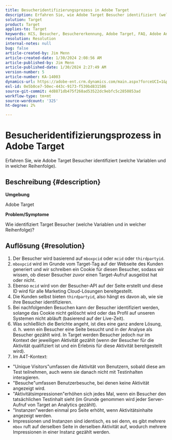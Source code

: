 ```yaml
---
title: Besucheridentifizierungsprozess in Adobe Target
description: Erfahren Sie, wie Adobe Target Besucher identifiziert (welche Variablen und in welcher Reihenfolge).
solution: Target
product: Target
applies-to: Target
keywords: KCS, Besucher, Besuchererkennung, Adobe Target, FAQ, Adobe Analytics, Aktivitätsimpressionen, Instanzen, Unique Visitors, Besuche
resolution: Resolution
internal-notes: null
bug: false
article-created-by: Jim Menn
article-created-date: 1/30/2024 2:08:56 AM
article-published-by: Jim Menn
article-published-date: 1/30/2024 2:27:49 AM
version-number: 5
article-number: KA-14003
dynamics-url: https://adobe-ent.crm.dynamics.com/main.aspx?forceUCI=1&pagetype=entityrecord&etn=knowledgearticle&id=3e88e380-14bf-ee11-9079-6045bd006268
exl-id: 0e5b0ce7-50ec-443c-9173-f539bd831586
source-git-commit: 4d8871db475f268ad53522dc9ebfc5c2850853ad
workflow-type: tm+mt
source-wordcount: '325'
ht-degree: 2%

---
```


# Besucheridentifizierungsprozess in Adobe Target


Erfahren Sie, wie Adobe Target Besucher identifiziert (welche Variablen und in welcher Reihenfolge).

## Beschreibung {#description}


<b>Umgebung</b>

Adobe Target



<b>Problem/Symptome</b>

Wie identifiziert Target Besucher (welche Variablen und in welcher Reihenfolge)?


## Auflösung {#resolution}


1. Der Besucher wird basierend auf `mboxpcid` oder `mcid` oder `thirdpartyid`.
2. `mboxpcid` wird im Grunde vom Target-Tag auf der Webseite des Kunden generiert und wir schreiben ein Cookie für diesen Besucher, sodass wir wissen, ob dieser Besucher zuvor einen Target-Aufruf ausgelöst hat oder nicht.
3. Ebenso `mcid` wird von der Besucher-API auf der Seite erstellt und diese ID wird für alle Marketing Cloud-Lösungen bereitgestellt.
4. Die Kunden selbst bieten `thirdpartyid`, also hängt es davon ab, wie sie ihre Besucher identifizieren.
5. Bei nachfolgenden Besuchen kann der Besucher identifiziert werden, solange das Cookie nicht gelöscht wird oder das Profil auf unseren Systemen nicht abläuft (basierend auf der Live-Zeit).
6. Was schließlich die Berichte angeht, ist dies eine ganz andere Lösung, d. h. wenn ein Besucher eine Seite besucht und in der Analyse als Besucher gezählt wird. In Target werden Besucher jedoch nur im Kontext der jeweiligen Aktivität gezählt (wenn der Besucher für die Aktivität qualifiziert ist und ein Erlebnis für diese Aktivität bereitgestellt wird).
7. Im A4T-Kontext:


- &quot;Unique Visitors&quot;umfassen die Aktivität von Benutzern, sobald diese am Test teilnehmen, auch wenn sie danach nicht mit Testinhalten interagieren.
- &quot;Besuche&quot;umfassen Benutzerbesuche, bei denen keine Aktivität angezeigt wird.
- &quot;Aktivitätsimpressionen&quot;erhöhen sich jedes Mal, wenn ein Besucher den tatsächlichen Testinhalt sieht (im Grunde genommen wird jeder Server-Aufruf von Target an Analytics gezählt).
- &quot;Instanzen&quot;werden einmal pro Seite erhöht, wenn Aktivitätsinhalte angezeigt werden.
- Impressionen und Instanzen sind identisch, es sei denn, es gibt mehrere `mbox` ruft auf derselben Seite in derselben Aktivität auf, wodurch mehrere Impressionen in einer Instanz gezählt werden.
